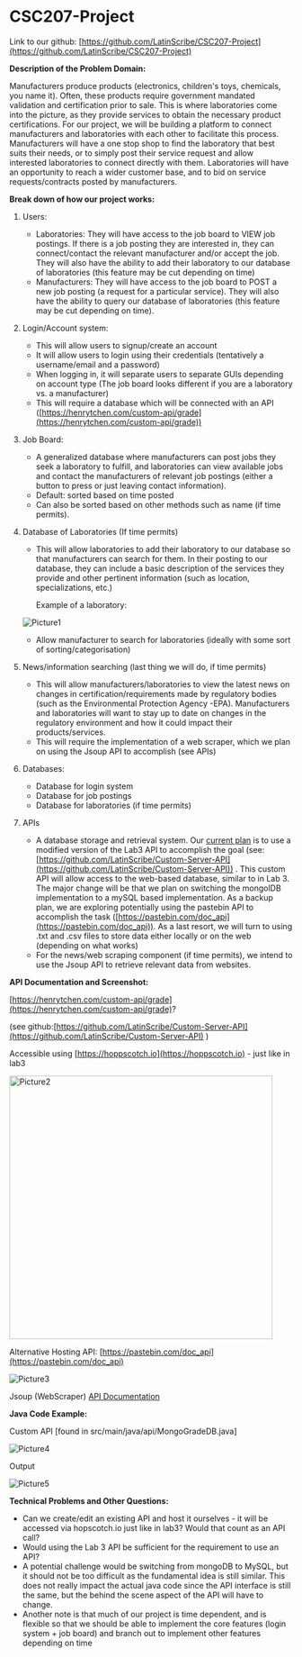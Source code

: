 # CSC207-Project

Link to our github: [https://github.com/LatinScribe/CSC207-Project](https://github.com/LatinScribe/CSC207-Project)

**Description of the Problem Domain:**

Manufacturers produce products (electronics, children's toys, chemicals, you name it). Often, these products require government mandated validation and certification prior to sale. This is where laboratories come into the picture, as they provide services to obtain the necessary product certifications. For our project, we will be building a platform to connect manufacturers and laboratories with each other to facilitate this process. Manufacturers will have a one stop shop to find the laboratory that best suits their needs, or to simply post their service request and allow interested laboratories to connect directly with them. Laboratories will have an opportunity to reach a wider customer base, and to bid on service requests/contracts posted by manufacturers.

**Break down of how our project works:**



1. Users:
	- Laboratories: They will have access to the job board to VIEW job postings. If there is a job posting they are interested in, they can connect/contact the relevant manufacturer and/or accept the job. They will also have the ability to add their laboratory to our database of laboratories (this feature may be cut depending on time)
	- Manufacturers: They will have access to the job board to POST a new job posting (a request for a particular service). They will also have the ability to query our database of laboratories (this feature may be cut depending on time).
2. Login/Account system:
	- This will allow users to signup/create an account
	- It will allow users to login using their credentials (tentatively a username/email and a password)
	- When logging in, it will separate users to separate GUIs depending on account type (The job board looks different if you are a laboratory vs. a manufacturer)
	- This will require a database which will be connected with an API ([https://henrytchen.com/custom-api/grade](https://henrytchen.com/custom-api/grade))
3. Job Board:
	- A generalized database where manufacturers can post jobs they seek a laboratory to fulfill, and laboratories can view available jobs and contact the manufacturers of relevant job postings (either a button to press or just leaving contact information).
	- Default: sorted based on time posted
	- Can also be sorted based on other methods such as name (if time permits).
4. Database of Laboratories (If time permits)
	- This will allow laboratories to add their laboratory to our database so that manufacturers can search for them. In their posting to our database, they can include a basic description of the services they provide and other pertinent information (such as location, specializations, etc.)

    	Example of a laboratory:

   ![Picture1](https://github.com/LatinScribe/CSC207-Project/assets/144297306/f4747069-b912-42c4-962f-6064b8bd9e78)



	- Allow manufacturer to search for laboratories (ideally with some sort of sorting/categorisation)
5. News/information searching (last thing we will do, if time permits)
	- This will allow manufacturers/laboratories to view the latest news on changes in certification/requirements made by regulatory bodies (such as the Environmental Protection Agency -EPA). Manufacturers and laboratories will want to stay up to date on changes in the regulatory environment and how it could impact their products/services. 
	- This will require the implementation of a web scraper, which we plan on using the Jsoup API to accomplish (see APIs)
6. Databases:
	- Database for login system
	- Database for job postings
	- Database for laboratories (if time permits)
7. APIs
	- A database storage and retrieval system. Our <span style="text-decoration:underline;">current plan</span> is to use a modified version of the Lab3 API to accomplish the goal (see:[https://github.com/LatinScribe/Custom-Server-API](https://github.com/LatinScribe/Custom-Server-API)) . This custom API will allow access to the web-based database, similar to in Lab 3. The major change will be that we plan on switching the mongolDB implementation to a mySQL based implementation. As a backup plan, we are exploring potentially using the pastebin API to accomplish the task ([https://pastebin.com/doc_api](https://pastebin.com/doc_api)). As a last resort, we will turn to using .txt and .csv files to store data either locally or on the web (depending on what works)
	- For the news/web scraping component (if time permits), we intend to use the Jsoup API to retrieve relevant data from websites.

		

**API Documentation and Screenshot:**

[https://henrytchen.com/custom-api/grade](https://henrytchen.com/custom-api/grade)? 

(see github:[https://github.com/LatinScribe/Custom-Server-API](https://github.com/LatinScribe/Custom-Server-API) )

Accessible using [https://hoppscotch.io](https://hoppscotch.io) - just like in lab3 

<img width="468" alt="Picture2" src="https://github.com/LatinScribe/CSC207-Project/assets/144297306/5866c281-bd64-42d8-a908-19d12878052e">

Alternative Hosting API: [https://pastebin.com/doc_api](https://pastebin.com/doc_api)

![Picture3](https://github.com/LatinScribe/CSC207-Project/assets/144297306/84107bac-61f0-4ce0-a31d-c2b529593c6b)

Jsoup (WebScraper) [API Documentation](https://jsoup.org/ )

**Java Code Example:**

Custom API [found in src/main/java/api/MongoGradeDB.java]

![Picture4](https://github.com/LatinScribe/CSC207-Project/assets/144297306/9a7c24f7-b4a0-4f68-91e9-3ef5e5280e96)

Output

![Picture5](https://github.com/LatinScribe/CSC207-Project/assets/144297306/47995d47-7992-402a-b145-071225925bdd)


**Technical Problems and Other Questions:**


* Can we create/edit an existing API and host it ourselves - it will be accessed via hopscotch.io just like in lab3? Would that count as an API call? 
* Would using the Lab 3 API be sufficient for the requirement to use an API?
* A potential challenge would be switching from mongoDB to MySQL, but it should not be too difficult as the fundamental idea is still similar. This does not really impact the actual java code since the API interface is still the same, but the behind the scene aspect of the API will have to change.
* Another note is that much of our project is time dependent, and is flexible so that we should be able to implement the core features (login system + job board) and branch out to implement other features depending on time


